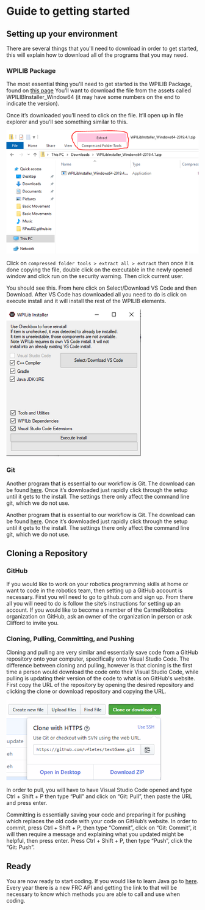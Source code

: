 # Guide to getting started

## Setting up your environment

There are several things that you'll need to download in order to get started, this will explain how to download all of the programs that you may need.

### WPILIB Package

The most essential thing you'll need to get started is the WPILIB Package, found on [this page](https://github.com/wpilibsuite/allwpilib/releases) You’ll want to download the file from the assets called WPILIBInstaller_Window64 (it may have some numbers on the end to indicate the version).

Once it’s downloaded you’ll need to click on the file. It’ll open up in file explorer and you’ll see something similar to this.

![](https://github.com/CarmelRobotics/getting-started/blob/master/pics/wpilib_zip1.png)

Click on ```compressed folder tools > extract all > extract``` then once it is done copying the file, double click on the executable in the newly opened window and click run on the security warning. Then click current user.

You should see this. From here click on Select/Download VS Code and then Download. After VS Code has downloaded all you need to do is click on execute install and it will install the rest of the WPILIB elements.

![](https://github.com/CarmelRobotics/getting-started/blob/master/pics/wpi_installer.PNG)

### Git

Another program that is essential to our workflow is Git. The download can be found [here](https://git-scm.com/download/win). Once it’s downloaded just rapidly click through the setup until it gets to the install. The settings there only affect the command line git, which we do not use.

Another program that is essential to our workflow is Git. The download can be found [here](https://git-scm.com/download/win). Once it’s downloaded just rapidly click through the setup until it gets to the install. The settings there only affect the command line git, which we do not use.

## Cloning a Repository

### GitHub
If you would like to work on your robotics programming skills at home or want to code in the robotics team, then setting up a GitHub account is necessary. First you will need to go to github.com and sign up. From there all you will need to do is follow the site’s instructions for setting up an account. If you would like to become a member of the CarmelRobotics organization on GitHub, ask an owner of the organization in person or ask Clifford to invite you.

### Cloning, Pulling, Committing, and Pushing
Cloning and pulling are very similar and essentially save code from a GitHub repository onto your computer, specifically onto Visual Studio Code. The difference between cloning and pulling, however is that cloning is the first time a person would download the code onto their Visual Studio Code, while pulling is updating their version of the code to what is on GitHub's website. First copy the URL of the repository by opening the desired repository and clicking the clone or download repository and copying the URL. 

![](https://github.com/CarmelRobotics/getting-started/blob/master/pics/clone.PNG)

In order to pull, you will have to have Visual Studio Code opened and type Ctrl + Shift + P then type “Pull” and click on “Git: Pull”, then paste the URL and press enter.

Committing is essentially saving your code and preparing it for pushing which replaces the old code with your code on GitHub’s website. In order to commit, press Ctrl + Shift + P, then type “Commit”, click on “Git: Commit”, it will then require a message and explaining what you updated might be helpful, then press enter. Press Ctrl + Shift + P, then type “Push”, click the “Git: Push”.

## Ready
You are now ready to start coding. If you would like to learn Java go to [here](https://codecademy.com/learn/learn-java). Every year there is a new FRC API and getting the link to that will be necessary to know which methods you are able to call and use when coding.

